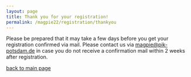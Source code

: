 ```yaml
---
layout: page
title: Thank you for your registration!
permalink: /magpie22/registration/thankyou
---
```


Please be prepared that it may take a few days before you get your registration confirmed via mail. Please contact us via <magpie@pik-potsdam.de> in case you do not receive a confirmation mail within 2 weeks after registration.

[back to main page](../../index.html)
